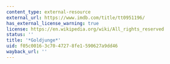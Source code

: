 ```yaml
---
content_type: external-resource
external_url: https://www.imdb.com/title/tt0951196/
has_external_license_warning: true
license: https://en.wikipedia.org/wiki/All_rights_reserved
status: ''
title: '*Goldjunge*'
uid: f05c0016-3c70-4727-8fe1-590627a9dd46
wayback_url: ''
---
```

